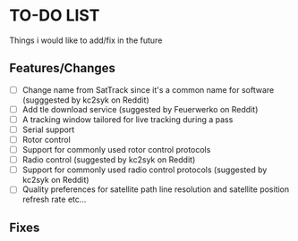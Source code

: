 # TO-DO LIST
Things i would like to add/fix in the future
## Features/Changes
- [ ] Change name from SatTrack since it's a common name for software (sugggested by kc2syk on Reddit)
- [ ] Add tle download service (suggested by Feuerwerko on Reddit)
- [ ] A tracking window tailored for live tracking during a pass
- [ ] Serial support
- [ ] Rotor control
- [ ] Support for commonly used rotor control protocols
- [ ] Radio control (suggested by kc2syk on Reddit)
- [ ] Support for commonly used radio control protocols (suggested by kc2syk on Reddit)
- [ ] Quality preferences for satellite path line resolution and satellite position refresh rate etc...
## Fixes
